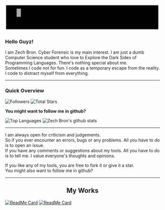 # ![Zech Bron](https://raw.githubusercontent.com/ZechBron/ZechBron/master/20200929_212037.gif)

### Hello Guyz!
I am Zech Bron. Cyber Forensic is my main interest. I am just a dumb Computer Science student who love to Explore the Dark Sides of Programming Languages. There's nothing special about me.
<br>
Sometimes I code not for fun. I code as a temporary escape from the reality. I code to distract myself from everything. 

---

### Quick Overview
![Followers](https://img.shields.io/github/followers/ZechBron?label=Followers&style=for-the-badge&logo=github) ![Total Stars](https://img.shields.io/github/stars/ZechBron?affiliations=OWNER&style=for-the-badge&logo=github)

__You might want to follow me in github?__

![Top Languages](https://github-readme-stats.vercel.app/api/top-langs/?username=ZechBron&hide=TeX&layout=compact) ![Zech Bron's github stats](https://github-readme-stats.vercel.app/api?username=ZechBron&show_icons=true)

---

I am always open for criticism and judgements.<br>
So if you ever encounter an errors, bugs or any problems. All you have to do is to open an issue.<br>
If you have any comments or suggestions about my tools. All you have to do is to tell me.
I value everyone's thoughts and opinions.

If you like any of my tools, you are free to fork it or give it a star.<br>
You might also want to follow me in github?

---
<div align="center">

## My Works

</div>

[![ReadMe Card](https://github-readme-stats.vercel.app/api/pin/?username=ZechBron&repo=Webug_PHP)](https://github.com/ZechBron/Webug_PHP)
[![ReadMe Card](https://github-readme-stats.vercel.app/api/pin/?username=ZechBron&repo=Massive-webDav)](https://github.com/ZechBron/Massive-WebDav)
